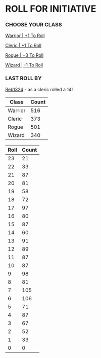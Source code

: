 # ROLL FOR INITIATIVE
### CHOOSE YOUR CLASS

[Warrior | +1 To Roll](https://github.com/benjaminsampica/benjaminsampica/issues/new?title=roll%7Cwarrior&body=Just+click+%27Submit+new+issue%27.)

[Cleric | +1 To Roll](https://github.com/benjaminsampica/benjaminsampica/issues/new?title=roll%7Ccleric&body=Just+click+%27Submit+new+issue%27.)

[Rogue | +3 To Roll](https://github.com/benjaminsampica/benjaminsampica/issues/new?title=roll%7Crogue&body=Just+click+%27Submit+new+issue%27.)

[Wizard | -1 To Roll](https://github.com/benjaminsampica/benjaminsampica/issues/new?title=roll%7Cwizard&body=Just+click+%27Submit+new+issue%27.)
### LAST ROLL BY
[Reb1324](https://www.github.com/Reb1324) - as a cleric rolled a 14!

|Class|Count|
|-|-|
|Warrior|516|
|Cleric|373|
|Rogue|501|
|Wizard|340|

|Roll|Count|
|-|-|
|23|21
|22|33
|21|87
|20|81
|19|58
|18|72
|17|97
|16|80
|15|87
|14|60
|13|91
|12|89
|11|87
|10|87
|9|98
|8|81
|7|105
|6|106
|5|71
|4|87
|3|67
|2|52
|1|33
|0|0
